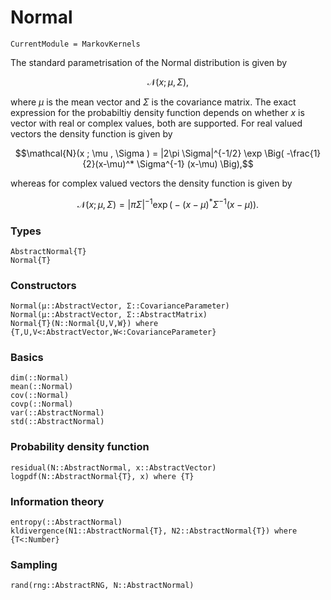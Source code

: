 # Normal

```@meta
CurrentModule = MarkovKernels
```

The standard parametrisation of the Normal distribution is given by

```math
\mathcal{N}(x ; \mu  , \Sigma ),
```
where $\mu$ is the mean vector and $\Sigma$ is the covariance matrix.
The exact expression for the probabiltiy density function depends on whether $x$ is vector with real or complex values, both are supported.
For real valued vectors the density function is given by
```math
\mathcal{N}(x ; \mu  , \Sigma ) = |2\pi \Sigma|^{-1/2} \exp \Big(  -\frac{1}{2}(x-\mu)^* \Sigma^{-1} (x-\mu)  \Big),
```
whereas for complex valued vectors the density function is given by
```math
\mathcal{N}(x ; \mu  , \Sigma ) = |\pi \Sigma|^{-1} \exp \Big(  -(x-\mu)^* \Sigma^{-1} (x-\mu)  \Big).
```

### Types
```@docs
AbstractNormal{T}
Normal{T}
```

### Constructors

```@docs
Normal(μ::AbstractVector, Σ::CovarianceParameter)
Normal(μ::AbstractVector, Σ::AbstractMatrix)
Normal{T}(N::Normal{U,V,W}) where {T,U,V<:AbstractVector,W<:CovarianceParameter}
```

### Basics

```@docs
dim(::Normal)
mean(::Normal)
cov(::Normal)
covp(::Normal)
var(::AbstractNormal)
std(::AbstractNormal)
```

### Probability density function

```@docs
residual(N::AbstractNormal, x::AbstractVector)
logpdf(N::AbstractNormal{T}, x) where {T}
```

### Information theory

```@docs
entropy(::AbstractNormal)
kldivergence(N1::AbstractNormal{T}, N2::AbstractNormal{T}) where {T<:Number}
```

### Sampling

```@docs
rand(rng::AbstractRNG, N::AbstractNormal) 
```

